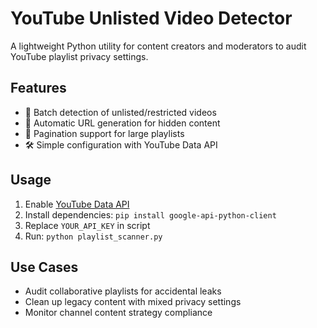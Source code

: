 # YouTube Unlisted Video Detector

A lightweight Python utility for content creators and moderators to audit YouTube playlist privacy settings.

## Features
- 🎯 Batch detection of unlisted/restricted videos
- 🔗 Automatic URL generation for hidden content
- 📄 Pagination support for large playlists
- 🛠️ Simple configuration with YouTube Data API

## Usage
1. Enable [YouTube Data API](https://console.cloud.google.com/apis/library/youtube.googleapis.com)  
2. Install dependencies: `pip install google-api-python-client`  
3. Replace `YOUR_API_KEY` in script  
4. Run: `python playlist_scanner.py`  

## Use Cases
- Audit collaborative playlists for accidental leaks  
- Clean up legacy content with mixed privacy settings  
- Monitor channel content strategy compliance  
